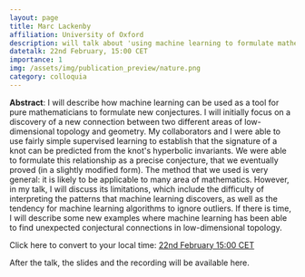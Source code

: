 ```yaml
---
layout: page
title: Marc Lackenby
affiliation: University of Oxford
description: will talk about 'using machine learning to formulate mathematical conjectures'
datetalk: 22nd February, 15:00 CET
importance: 1
img: /assets/img/publication_preview/nature.png
category: colloquia
---
```


<p>
<b>Abstract</b>:      I will describe how machine learning can be used as a tool for pure mathematicians to formulate new conjectures. I will initially focus on a discovery of a new connection between two different areas of low-dimensional topology and geometry. My collaborators and I were able to use fairly simple supervised learning to establish that the signature of a knot can be predicted from the knot's hyperbolic invariants. We were able to formulate this relationship as a precise conjecture, that we eventually proved (in a slightly modified form). The method that we used is very general: it is likely to be applicable to many area of mathematics. However, in my talk, I will discuss its limitations, which include the difficulty of interpreting the patterns that machine learning discovers, as well as the tendency for machine learning algorithms to ignore outliers. If there is time, I will describe some new examples where machine learning has been able to find unexpected conjectural connections in low-dimensional topology.</p>


Click here to convert to your local time: <a href='https://www.timeanddate.com/worldclock/fixedtime.html?msg=B%3DM2L+-+Marc+Lackenby&iso=20230222T1500&p1=31' target='time'>22nd February 15:00 CET </a>


	

After the talk, the slides and the recording will be available here.
